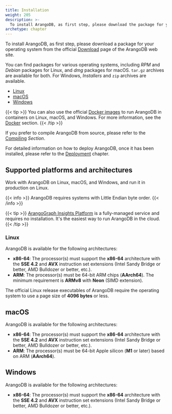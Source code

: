 ```yaml
---
title: Installation
weight: 205
description: >-
  To install ArangoDB, as first step, please download the package for your OperatingSystem from the official Download page of the ArangoDB web site
archetype: chapter
---
```

To install ArangoDB, as first step, please download a package for your operating
system from the official [Download](https://www.arangodb.com/download)
page of the ArangoDB web site.

You can find packages for various operating systems, including _RPM_ and _Debian_
packages for Linux, and _dmg_ packages for macOS. `tar.gz` archives are available
for both. For Windows, _Installers_ and `zip` archives are available.

- [Linux](linux/_index.md)
- [macOS](macos.md)
- [Windows](windows.md)

{{< tip >}}
You can also use the official [Docker images](https://hub.docker.com/_/arangodb/)
to run ArangoDB in containers on Linux, macOS, and Windows. For more information,
see the [Docker](docker.md) section.
{{< /tip >}}

If you prefer to compile ArangoDB from source, please refer to the [Compiling](compiling/_index.md)
_Section_.

For detailed information on how to deploy ArangoDB, once it has been installed,
please refer to the [Deployment](../../deploy/deployment/_index.md) chapter.

## Supported platforms and architectures

Work with ArangoDB on Linux, macOS, and Windows, and run it in production on Linux.

{{< info >}}
ArangoDB requires systems with Little Endian byte order.
{{< /info >}}

{{< tip >}}
[ArangoGraph Insights Platform](https://cloud.arangodb.com/)
is a fully-managed service and requires no installation. It's the easiest way
to run ArangoDB in the cloud.
{{< /tip >}}

### Linux

ArangoDB is available for the following architectures:

- **x86-64**: The processor(s) must support the **x86-64** architecture with the
  **SSE 4.2** and **AVX** instruction set extensions (Intel Sandy Bridge or better,
  AMD Bulldozer or better, etc.).
- **ARM**: The processor(s) must be 64-bit ARM chips (**AArch64**). The minimum
  requirement is **ARMv8** with **Neon** (SIMD extension).

The official Linux release executables of ArangoDB require the operating system
to use a page size of **4096 bytes** or less.

## macOS

ArangoDB is available for the following architectures:

- **x86-64**: The processor(s) must support the **x86-64** architecture with the
  **SSE 4.2** and **AVX** instruction set extensions (Intel Sandy Bridge or better,
  AMD Bulldozer or better, etc.).
- **ARM**: The processor(s) must be 64-bit Apple silicon (**M1** or later) based on
  ARM (**AArch64**). 

## Windows  

ArangoDB is available for the following architectures:

- **x86-64**: The processor(s) must support the **x86-64** architecture with the
  **SSE 4.2** and **AVX** instruction set extensions (Intel Sandy Bridge or better,
  AMD Bulldozer or better, etc.).